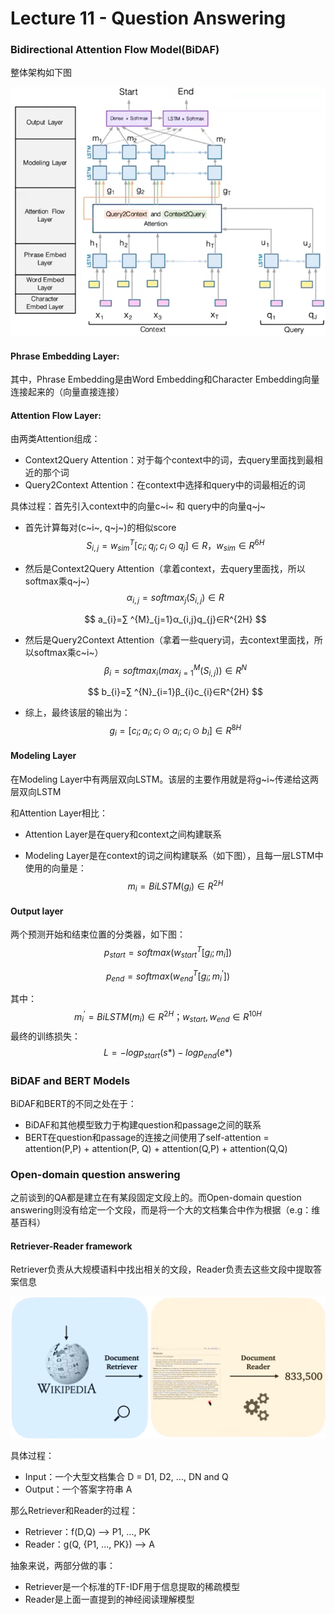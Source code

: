 # Lecture 11 - Question Answering

### Bidirectional Attention Flow Model(BiDAF)

整体架构如下图

![1704014127571](img/l11-BiDAF.png)

#### Phrase Embedding Layer:

其中，Phrase Embedding是由Word Embedding和Character Embedding向量连接起来的（向量直接连接）

#### Attention Flow Layer:

由两类Attention组成：

- Context2Query Attention：对于每个context中的词，去query里面找到最相近的那个词
- Query2Context Attention：在context中选择和query中的词最相近的词

具体过程：首先引入context中的向量c~i~ 和 query中的向量q~j~

- 首先计算每对(c~i~, q~j~)的相似score
  $$
  S_{i,j} = w^{T}_{sim}[c_{i};q_{j};c_{i}⊙q_{j}]∈R，w_{sim}∈R^{6H}
  $$

- 然后是Context2Query Attention（拿着context，去query里面找，所以softmax乘q~j~）
  $$
  α_{i,j}=softmax_{j}(S_{i,j})∈R
  $$

  $$
  a_{i}=∑ ^{M}_{j=1}α_{i,j}q_{j}∈R^{2H}
  $$

- 然后是Query2Context Attention（拿着一些query词，去context里面找，所以softmax乘c~i~）
  $$
  β_{i}=softmax_{i}(max_{j=1}^{M}(S_{i,j}))∈R^{N}
  $$

  $$
  b_{i}=∑ ^{N}_{i=1}β_{i}c_{i}∈R^{2H}
  $$

- 综上，最终该层的输出为：
  $$
  g_{i}=[c_{i};a_{i};c_{i}⊙a_{i};c_{i}⊙b_{i}]∈R^{8H}
  $$

#### Modeling Layer

在Modeling Layer中有两层双向LSTM。该层的主要作用就是将g~i~传递给这两层双向LSTM

和Attention Layer相比：

- Attention Layer是在query和context之间构建联系

- Modeling Layer是在context的词之间构建联系（如下图），且每一层LSTM中使用的向量是：
  $$
  m_{i}=BiLSTM(g_{i})∈R^{2H}
  $$

#### Output layer

两个预测开始和结束位置的分类器，如下图：
$$
p_{start}=softmax(w^{T}_{start}[g_{i};m_{i}])
$$

$$
p_{end}=softmax(w^{T}_{end}[g_{i};m^{’}_{i}])
$$

其中：
$$
m^{'}_{i}=BiLSTM(m_{i})∈R^{2H}；w_{start},w_{end}∈R^{10H}
$$
最终的训练损失：
$$
L=-logp_{start}(s*)-logp_{end}(e*)
$$

### BiDAF and BERT Models

BiDAF和BERT的不同之处在于：

- BiDAF和其他模型致力于构建question和passage之间的联系
- BERT在question和passage的连接之间使用了self-attention = attention(P,P) + attention(P, Q) + attention(Q,P) + attention(Q,Q)

### Open-domain question answering

之前谈到的QA都是建立在有某段固定文段上的。而Open-domain question answering则没有给定一个文段，而是将一个大的文档集合中作为根据（e.g：维基百科）

#### Retriever-Reader framework

Retriever负责从大规模语料中找出相关的文段，Reader负责去这些文段中提取答案信息

![1704094738960](img/l11-Retriever-Reader_framework.png)

具体过程：

- Input：一个大型文档集合 D = D1, D2, ..., DN and Q
- Output：一个答案字符串 A

那么Retriever和Reader的过程：

- Retriever：f(D,Q) —> P1, ..., PK
- Reader：g(Q, {P1, ..., PK}) —> A

抽象来说，两部分做的事：

- Retriever是一个标准的TF-IDF用于信息提取的稀疏模型
- Reader是上面一直提到的神经阅读理解模型
